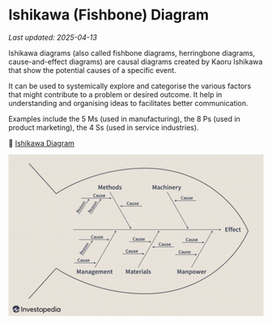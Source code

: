 # Ishikawa (Fishbone) Diagram

_Last updated: 2025-04-13_

Ishikawa diagrams (also called fishbone diagrams, herringbone diagrams, cause-and-effect diagrams) are causal diagrams created by Kaoru Ishikawa that show the potential causes of a specific event.

It can be used to systemically explore and categorise the various factors that might contribute to a problem or desired outcome. It help in understanding and organising ideas to facilitates better communication.

Examples include the 5 Ms (used in manufacturing), the 8 Ps (used in product marketing), the 4 Ss (used in service industries).

🔗 [Ishikawa Diagram](https://www.investopedia.com/terms/i/ishikawa-diagram.asp)  

![Ishikawa Diagram](../../images/ishikawa.png)
